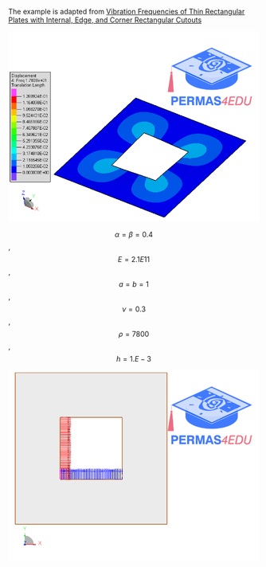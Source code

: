 The example is adapted from [Vibration Frequencies of Thin Rectangular Plates with Internal, Edge, and Corner Rectangular Cutouts](https://doi.org/10.1142/S0219455426501014)

![mode 4](mode_04.gif "Square plate with a central square cutout")

$$\alpha=\beta=0.4$$, $$E = 2.1E11 $$, $$a=b=1$$, $$\nu=0.3$$, $$\rho=7800$$, $$h=1.E-3$$

![Variable cutout](variable_cutout.gif)
